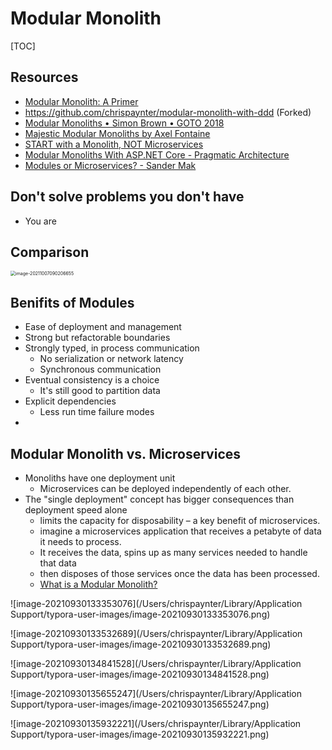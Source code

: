 # Modular Monolith

[TOC]

## Resources

- [Modular Monolith: A Primer](http://www.kamilgrzybek.com/design/modular-monolith-primer/)
- https://github.com/chrispaynter/modular-monolith-with-ddd (Forked)
- [Modular Monoliths • Simon Brown • GOTO 2018](https://www.youtube.com/watch?v=5OjqD-ow8GE)
- [Majestic Modular Monoliths by Axel Fontaine](https://www.youtube.com/watch?v=BOvxJaklcr0)
- [START with a Monolith, NOT Microservices](https://www.youtube.com/watch?v=Z_pj1mUDKdw)
- [Modular Monoliths With ASP.NET Core - Pragmatic Architecture](https://www.thinktecture.com/en/asp-net/modular-monolith/)
- [Modules or Microservices? - Sander Mak](https://www.youtube.com/watch?v=AJW2FAJGgVw)

## Don't solve problems you don't have

- You are 

## Comparison

<img src="/Users/chrispaynter/Library/Application Support/typora-user-images/image-20211007090206655.png" alt="image-20211007090206655" style="zoom:50%;" />

## Benifits of Modules

- Ease of deployment and management
- Strong but refactorable boundaries
- Strongly typed, in process communication
  - No serialization or network latency
  - Synchronous communication
- Eventual consistency is a choice
  - It's still good to partition data
- Explicit dependencies
  - Less run time failure modes
- 

## Modular Monolith vs. Microservices

- Monoliths have one deployment unit
  - Microservices can be deployed independently of each other.
- The "single deployment" concept has bigger consequences than deployment speed alone
  - limits the capacity for disposability – a key benefit of microservices.
  - imagine a microservices application that receives a petabyte of data it needs to process. 
  - It receives the data, spins up as many services needed to handle that data
  - then disposes of those services once the data has been processed.
  - [What is a Modular Monolith?](https://www.jrebel.com/blog/what-is-a-modular-monolith)

![image-20210930133353076](/Users/chrispaynter/Library/Application Support/typora-user-images/image-20210930133353076.png)

![image-20210930133532689](/Users/chrispaynter/Library/Application Support/typora-user-images/image-20210930133532689.png)

![image-20210930134841528](/Users/chrispaynter/Library/Application Support/typora-user-images/image-20210930134841528.png)

![image-20210930135655247](/Users/chrispaynter/Library/Application Support/typora-user-images/image-20210930135655247.png)

![image-20210930135932221](/Users/chrispaynter/Library/Application Support/typora-user-images/image-20210930135932221.png)

